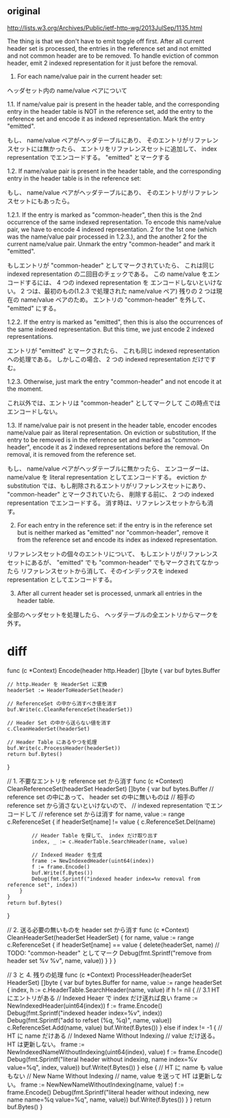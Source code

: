 ## original

http://lists.w3.org/Archives/Public/ietf-http-wg/2013JulSep/1135.html

The thing is that we don't have to emit toggle off first.
After all current header set is processed,
the entries in the reference set and not emitted and not common header are to be removed.
To handle eviction of common header,
emit 2 indexed representation for it just before the removal.


1. For each name/value pair in the current header set:

ヘッダセット内の name/value ペアについて

1.1. If name/value pair is present in the header table,
and the corresponding entry in the header table is NOT in the reference set,
add the entry to the reference set and encode it as indexed representation.
Mark the entry "emitted".

もし、 name/value ペアがヘッダテーブルにあり、
そのエントリがリファレンスセットには無かったら、
エントリをリファレンスセットに追加して、
index representation でエンコードする。
"emitted" とマークする


1.2. If name/value pair is present in the header table,
and the corresponding entry in the header table is in the reference set:

もし、 name/value ペアがヘッダテーブルにあり、
そのエントリがリファレンスセットにもあったら。

1.2.1. If the entry is marked as "common-header",
then this is the 2nd occurrence of the same indexed representation.
To encode this name/value pair,
we have to encode 4 indexed representation.
2 for the 1st one (which was the name/value pair processed in 1.2.3.),
and the another 2 for the current name/value pair.
Unmark the entry "common-header" and mark it "emitted".

もしエントリが "common-header" としてマークされていたら、
これは同じ indexed representation の二回目のチェックである。
この name/value をエンコードするには、 4 つの indexed representation を
エンコードしないといけない。
2 つは、最初のもの(1.2.3 で処理された name/value ペア)
残りの 2 つは現在の name/value ペアのため。
エントリの "common-header" を外して、 "emitted" にする。

1.2.2. If the entry is marked as "emitted",
then this is also the occurrences of the same indexed representation.
But this time, we just encode 2 indexed representations.

エントリが "emitted" とマークされたら、
これも同じ indexed representation への処理である。
しかしこの場合、 2 つの indexed representation だけですむ。

1.2.3. Otherwise, just mark the entry "common-header"
and not encode it at the moment.

これ以外では、エントリは "common-header" としてマークして
この時点ではエンコードしない。


1.3. If name/value pair is not present in the header table,
encoder encodes name/value pair as literal representation.
On eviction or substitution, If the entry to be removed is
in the reference set and marked as "common-header", encode
it as 2 indexed representations before the removal. On
removal, it is removed from the reference set.

もし、 name/value ペアがヘッダテーブルに無かったら、
エンコーダーは、 name/value を literal representation としてエンコードする。
eviction か substitution では、もし削除されるエントリがリファレンスセットにあり、
"common-header" とマークされていたら、
削除する前に、 2 つの indexed representation でエンコードする。
消す時は、リファレンスセットからも消す。


2. For each entry in the reference set:
if the entry is in the reference set
but is neither marked as "emitted" nor "common-header",
remove it from the reference set and encode its index as indexed representation.

リファレンスセットの個々のエントリについて、
もしエントリがリファレンスセットにあるが、
"emitted" でも "common-header" でもマークされてなかったら
リファレンスセットから消して、そのインデックスを
indexed representation としてエンコードする。


3. After all current header set is processed, unmark all entries in
the header table.

全部のヘッダセットを処理したら、
ヘッダテーブルの全エントリからマークを外す。

# diff

func (c *Context) Encode(header http.Header) []byte {
	var buf bytes.Buffer

	// http.Header を HeaderSet に変換
	headerSet := HeaderToHeaderSet(header)

	// ReferenceSet の中から消すべき値を消す
	buf.Write(c.CleanReferenceSet(headerSet))

	// Header Set の中から送らない値を消す
	c.CleanHeaderSet(headerSet)

	// Header Table にあるやつを処理
	buf.Write(c.ProcessHeader(headerSet))
	return buf.Bytes()
}

// 1. 不要なエントリを reference set から消す
func (c *Context) CleanReferenceSet(headerSet HeaderSet) []byte {
	var buf bytes.Buffer
	// reference set の中にあって、 header set の中に無いものは
	// 相手の reference set から消さないといけないので、
	// indexed representation でエンコードして
	// reference set からは消す
	for name, value := range c.ReferenceSet {
		if headerSet[name] != value {
			c.ReferenceSet.Del(name)

			// Header Table を探して、 index だけ取り出す
			index, _ := c.HeaderTable.SearchHeader(name, value)

			// Indexed Header を生成
			frame := NewIndexedHeader(uint64(index))
			f := frame.Encode()
			buf.Write(f.Bytes())
			Debug(fmt.Sprintf("indexed header index=%v removal from reference set", index))
		}
	}
	return buf.Bytes()
}

// 2. 送る必要の無いものを header set から消す
func (c *Context) CleanHeaderSet(headerSet HeaderSet) {
	for name, value := range c.ReferenceSet {
		if headerSet[name] == value {
			delete(headerSet, name)
			// TODO: "common-header" としてマーク
			Debug(fmt.Sprintf("remove from header set %v %v", name, value))
		}
	}
}

// 3 と 4. 残りの処理
func (c *Context) ProcessHeader(headerSet HeaderSet) []byte {
	var buf bytes.Buffer
	for name, value := range headerSet {
		index, h := c.HeaderTable.SearchHeader(name, value)
		if h != nil { // 3.1 HT にエントリがある
			// Indexed Heaer で index だけ送れば良い
			frame := NewIndexedHeader(uint64(index))
			f := frame.Encode()
			Debug(fmt.Sprintf("indexed header index=%v", index))
			Debug(fmt.Sprintf("add to refset (%q, %q)", name, value))
			c.ReferenceSet.Add(name, value)
			buf.Write(f.Bytes())
		} else if index != -1 { // HT に name だけある
			// Indexed Name Without Indexing
			// value だけ送る。 HT は更新しない。
			frame := NewIndexedNameWithoutIndexing(uint64(index), value)
			f := frame.Encode()
			Debug(fmt.Sprintf("literal header without indexing, name index=%v value=%q", index, value))
			buf.Write(f.Bytes())
		} else { // HT に name も value もない
			// New Name Without Indexing
			// name, value を送って HT は更新しない。
			frame := NewNewNameWithoutIndexing(name, value)
			f := frame.Encode()
			Debug(fmt.Sprintf("literal header without indexing, new name name=%q value=%q", name, value))
			buf.Write(f.Bytes())
		}
	}
	return buf.Bytes()
}

